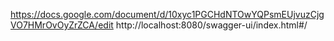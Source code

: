 https://docs.google.com/document/d/10xyc1PGCHdNTOwYQPsmEUjvuzCjgVO7HMrOvOyZrZCA/edit
http://localhost:8080/swagger-ui/index.html#/
